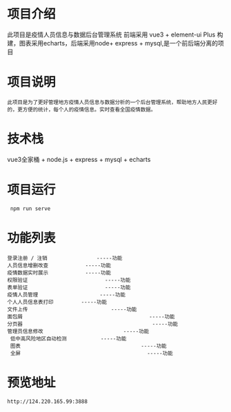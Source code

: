 # 项目介绍

此项目是疫情人员信息与数据后台管理系统   前端采用 vue3  + element-ui  Plus 构建，图表采用echarts，后端采用node+ express + mysql,是一个前后端分离的项目
# 项目说明
    此项目是为了更好管理地方疫情人员信息与数据分析的一个后台管理系统，帮助地方人民更好的，更方便的统计，每个人的疫情信息。实时查看全国疫情数据。 
# 技术栈
vue3全家桶 + node.js + express + mysql + echarts

# 项目运行
     npm run serve 
# 功能列表
    登录注册 / 注销                -----功能
    人员信息增删改查            -----功能
    疫情数据实时展示            -----功能
    权限验证                         -----功能
    表单验证                         -----功能
    疫情人员管理                    -----功能
    个人人员信息表打印         -----功能
    文件上传                           -----功能
    面包屑                                         -----功能
    分页器                                          -----功能
    管理员信息修改                          -----功能
     低中高风险地区自动检测           -----功能
     图表                                       -----功能
     全屏                                         -----功能
# 预览地址
    http://124.220.165.99:3888


						